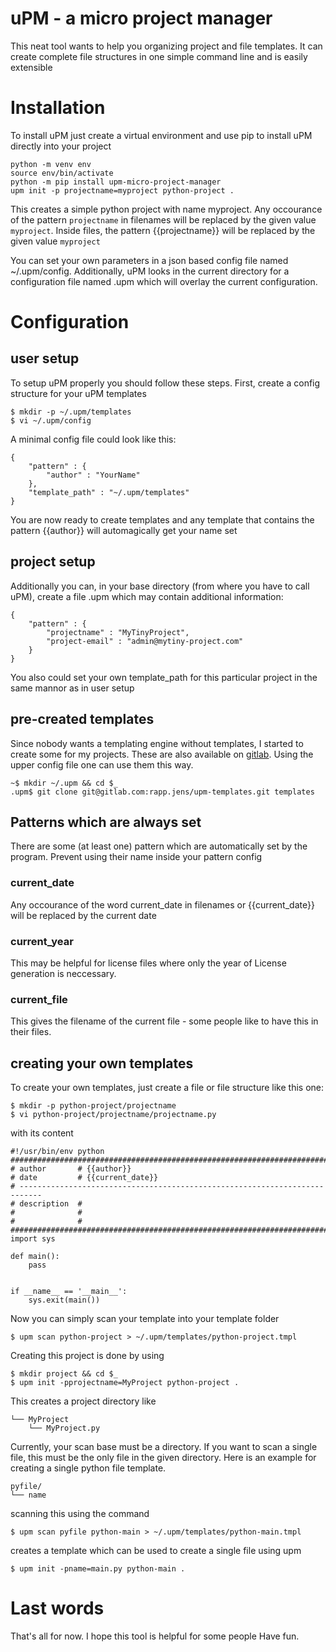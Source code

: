 # uPM - a micro project manager
This neat tool wants to help you organizing project and file templates.
It can create complete file structures in one simple command line and is easily extensible

# Installation
To install uPM just create a virtual environment and use pip to install uPM directly into your project

    python -m venv env
    source env/bin/activate
    python -m pip install upm-micro-project-manager
    upm init -p projectname=myproject python-project .

This creates a simple python project with name myproject.
Any occourance of the pattern `projectname` in filenames will be replaced by the given value `myproject`.
Inside files, the pattern {{projectname}} will be replaced by the given value `myproject`

You can set your own parameters in a json based config file named ~/.upm/config.
Additionally, uPM looks in the current directory for a configuration file named .upm which will overlay
the current configuration.

# Configuration
## user setup
To setup uPM properly you should follow these steps.
First, create a config structure for your uPM templates

    $ mkdir -p ~/.upm/templates
    $ vi ~/.upm/config

A minimal config file could look like this:

    {
        "pattern" : {
            "author" : "YourName"
        },
        "template_path" : "~/.upm/templates"
    }

You are now ready to create templates and any template that contains the pattern {{author}} will automagically
get your name set

## project setup
Additionally you can, in your base directory (from where you have to call uPM), create a file .upm which may
contain additional information:

    {
        "pattern" : {
            "projectname" : "MyTinyProject",
            "project-email" : "admin@mytiny-project.com"
        }
    }

You also could set your own template_path for this particular project in the same mannor as in user setup

## pre-created templates
Since nobody wants a templating engine without templates, I started to create some for my projects.
These are also available on [gitlab](https://gitlab.com/rapp.jens/upm-templates).
Using the upper config file one can use them this way.

    ~$ mkdir ~/.upm && cd $_
    .upm$ git clone git@gitlab.com:rapp.jens/upm-templates.git templates

## Patterns which are always set
There are some (at least one) pattern which are automatically set by the program. Prevent using their name inside
your pattern config

### current_date
Any occourance of the word current_date in filenames or {{current_date}} will be replaced by the current date

### current_year
This may be helpful for license files where only the year of License generation is neccessary.

### current_file
This gives the filename of the current file - some people like to have this in their files.

## creating your own templates
To create your own templates, just create a file or file structure like this one:

    $ mkdir -p python-project/projectname
    $ vi python-project/projectname/projectname.py

with its content

    #!/usr/bin/env python
    ##############################################################################
    # author       # {{author}}
    # date         # {{current_date}}
    # ---------------------------------------------------------------------------
    # description  #
    #              #
    #              #
    ##############################################################################
    import sys

    def main():
        pass


    if __name__ == '__main__':
        sys.exit(main())

Now you can simply scan your template into your template folder

    $ upm scan python-project > ~/.upm/templates/python-project.tmpl

Creating this project is done by using

    $ mkdir project && cd $_
    $ upm init -pprojectname=MyProject python-project .

This creates a project directory like

    └── MyProject
        └── MyProject.py

Currently, your scan base must be a directory. If you want to scan a single file, this must be the only file in the given directory.
Here is an example for creating a single python file template.

    pyfile/
    └── name

scanning this using the command

    $ upm scan pyfile python-main > ~/.upm/templates/python-main.tmpl

creates a template which can be used to create a single file using upm

    $ upm init -pname=main.py python-main .

# Last words
That's all for now. I hope this tool is helpful for some people
Have fun.
